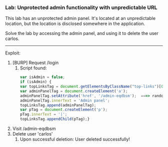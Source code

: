 ### Lab: Unprotected admin functionality with unpredictable URL

This lab has an unprotected admin panel.
It's located at an unpredictable location, but the location is disclosed somewhere in the application.

Solve the lab by accessing the admin panel, and using it to delete the user carlos.


_____

Exploit:
1. [BURP] Request /login  
    1. Script found:  
        ```javascript
        var isAdmin = false;  
        if (isAdmin) {  
        var topLinksTag = document.getElementsByClassName("top-links")[0];  
        var adminPanelTag = document.createElement('a');  
        adminPanelTag.setAttribute('href', '/admin-eqdbsm');  ===> random name changes as the session cookie sent along with the GET /login request changes  
        adminPanelTag.innerText = 'Admin panel';  
        topLinksTag.append(adminPanelTag);  
        var pTag = document.createElement('p');  
        pTag.innerText = '|';  
        topLinksTag.appendChild(pTag);}
        ``` 
2. Visit /admin-eqdbsm  
3. Delete user 'carlos'  
    1. Upon successful deletion: User deleted successfully!  